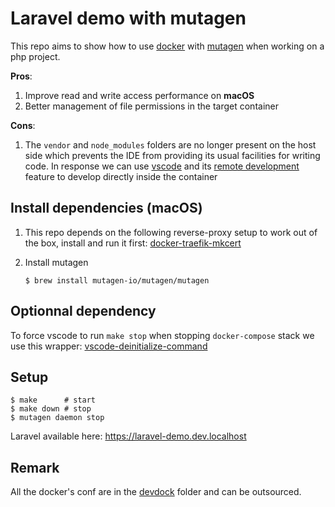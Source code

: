 # Laravel demo with mutagen

This repo aims to show how to use [docker][1] with [mutagen][2] when working on
a php project.

**Pros**:

1. Improve read and write access performance on **macOS**
2. Better management of file permissions in the target container

**Cons**:

1. The `vendor` and `node_modules` folders are no longer present on the host
   side which prevents the IDE from providing its usual facilities for writing
   code. In response we can use [vscode][4] and its [remote development][5]
   feature to develop directly inside the container

## Install dependencies (macOS)

1. This repo depends on the following reverse-proxy setup to work out of the box,
   install and run it first: [docker-traefik-mkcert][3]

2. Install mutagen
    ```shell
    $ brew install mutagen-io/mutagen/mutagen
    ```

## Optionnal dependency

To force vscode to run `make stop` when stopping `docker-compose` stack we use
this wrapper: [vscode-deinitialize-command][6]

## Setup

```shell
$ make      # start
$ make down # stop
$ mutagen daemon stop
```

Laravel available here: https://laravel-demo.dev.localhost

## Remark

All the docker's conf are in the [devdock](./devdock) folder and can be
outsourced.

<!-- Links -->

[1]: https://github.com/docker/docker-ce
[2]: https://github.com/mutagen-io/mutagen
[3]: https://github.com/birros/docker-traefik-mkcert
[4]: https://github.com/microsoft/vscode
[5]: https://code.visualstudio.com/docs/remote/remote-overview
[6]: https://github.com/birros/vscode-deinitialize-command
